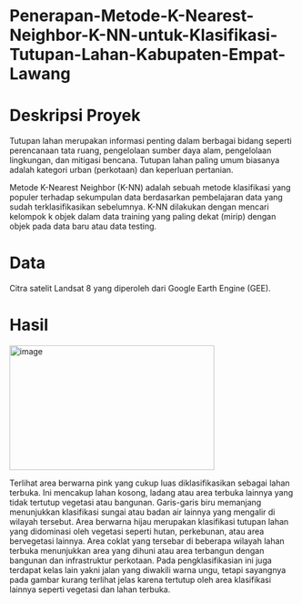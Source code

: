 # Penerapan-Metode-K-Nearest-Neighbor-K-NN-untuk-Klasifikasi-Tutupan-Lahan-Kabupaten-Empat-Lawang

# Deskripsi Proyek
Tutupan lahan merupakan informasi penting dalam berbagai bidang seperti perencanaan tata ruang, pengelolaan sumber daya alam, pengelolaan lingkungan, dan mitigasi bencana. Tutupan lahan paling umum biasanya adalah kategori urban (perkotaan) dan keperluan pertanian.

Metode K-Nearest Neighbor (K-NN) adalah sebuah metode klasifikasi yang populer terhadap sekumpulan data berdasarkan pembelajaran data yang sudah terklasifikasikan sebelumnya. K-NN dilakukan  dengan mencari  kelompok k objek  dalam  data  training  yang paling dekat (mirip) dengan objek pada data baru atau data testing.

# Data
Citra satelit Landsat 8 yang diperoleh dari Google Earth Engine (GEE).

# Hasil
<img width="360" height="219" alt="image" src="https://github.com/user-attachments/assets/f0279259-decd-4ff5-9c41-8143204a1525" />

Terlihat area berwarna pink yang cukup luas diklasifikasikan sebagai lahan terbuka. Ini mencakup lahan kosong, ladang atau area terbuka lainnya yang tidak tertutup vegetasi atau bangunan. Garis-garis biru memanjang menunjukkan klasifikasi sungai atau badan air lainnya yang mengalir di wilayah tersebut. Area berwarna hijau merupakan klasifikasi tutupan lahan yang didominasi oleh vegetasi seperti hutan, perkebunan, atau area bervegetasi lainnya. Area coklat yang tersebar di beberapa wilayah lahan terbuka menunjukkan area yang dihuni atau area terbangun dengan bangunan dan infrastruktur perkotaan. Pada pengklasifikasian ini juga terdapat kelas lain yakni jalan yang diwakili warna ungu, tetapi sayangnya pada gambar kurang terlihat jelas karena tertutup oleh area klasifikasi lainnya seperti vegetasi dan lahan terbuka. 
